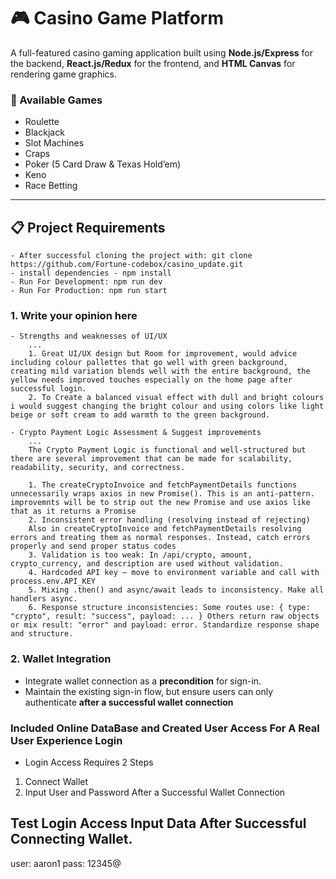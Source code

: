# 🎮 Casino Game Platform

A full-featured casino gaming application built using **Node.js/Express** for the backend, **React.js/Redux** for the frontend, and **HTML Canvas** for rendering game graphics.

### 🎲 Available Games

- Roulette
- Blackjack
- Slot Machines
- Craps
- Poker (5 Card Draw & Texas Hold’em)
- Keno
- Race Betting

---

## 📋 Project Requirements

    - After successful cloning the project with: git clone https://github.com/Fortune-codebox/casino_update.git
    - install dependencies - npm install
    - Run For Development: npm run dev
    - Run For Production: npm run start

### 1. Write your opinion here

    - Strengths and weaknesses of UI/UX
        ...
        1. Great UI/UX design but Room for improvement, would advice including colour pallettes that go well with green background, creating mild variation blends well with the entire background, the yellow needs improved touches especially on the home page after successful login.
        2. To Create a balanced visual effect with dull and bright colours i would suggest changing the bright colour and using colors like light beige or soft cream to add warmth to the green background.

    - Crypto Payment Logic Assessment & Suggest improvements
        ...
        The Crypto Payment Logic is functional and well-structured but there are several improvement that can be made for scalability, readability, security, and correctness.

        1. The createCryptoInvoice and fetchPaymentDetails functions unnecessarily wraps axios in new Promise(). This is an anti-pattern. improvemnts will be to strip out the new Promise and use axios like that as it returns a Promise
        2. Inconsistent error handling (resolving instead of rejecting)
        Also in createCryptoInvoice and fetchPaymentDetails resolving errors and treating them as normal responses. Instead, catch errors properly and send proper status codes
        3. Validation is too weak: In /api/crypto, amount, crypto_currency, and description are used without validation.
        4. Hardcoded API key – move to environment variable and call with process.env.API_KEY
        5. Mixing .then() and async/await leads to inconsistency. Make all handlers async.
        6. Response structure inconsistencies: Some routes use: { type: "crypto", result: "success", payload: ... } Others return raw objects or mix result: "error" and payload: error. Standardize response shape and structure.

### 2. Wallet Integration

- Integrate wallet connection as a **precondition** for sign-in.
- Maintain the existing sign-in flow, but ensure users can only authenticate **after a successful wallet connection**

### Included Online DataBase and Created User Access For A Real User Experience Login

- Login Access Requires 2 Steps

1. Connect Wallet
2. Input User and Password After a Successful Wallet Connection

## Test Login Access Input Data After Successful Connecting Wallet.

user: aaron1
pass: 12345@
